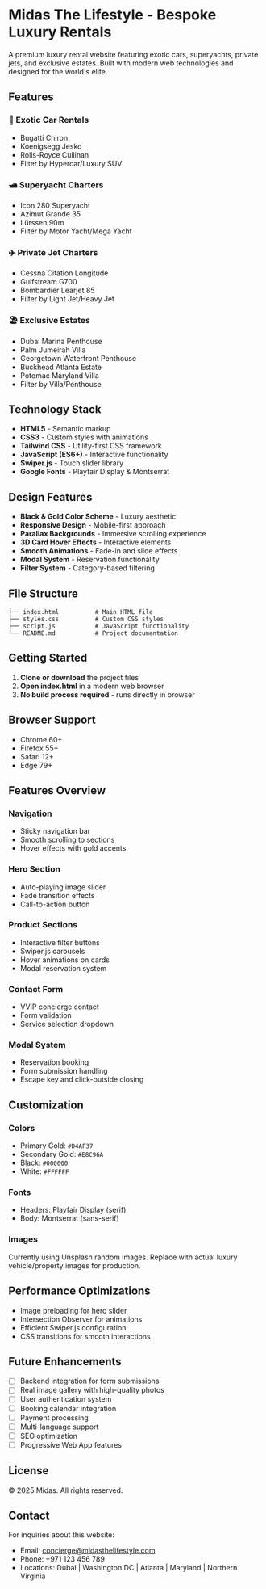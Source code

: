 # Midas The Lifestyle - Bespoke Luxury Rentals

A premium luxury rental website featuring exotic cars, superyachts, private jets, and exclusive estates. Built with modern web technologies and designed for the world's elite.

## Features

### 🚗 Exotic Car Rentals
- Bugatti Chiron
- Koenigsegg Jesko  
- Rolls-Royce Cullinan
- Filter by Hypercar/Luxury SUV

### 🛥️ Superyacht Charters
- Icon 280 Superyacht
- Azimut Grande 35
- Lürssen 90m
- Filter by Motor Yacht/Mega Yacht

### ✈️ Private Jet Charters
- Cessna Citation Longitude
- Gulfstream G700
- Bombardier Learjet 85
- Filter by Light Jet/Heavy Jet

### 🏖️ Exclusive Estates
- Dubai Marina Penthouse
- Palm Jumeirah Villa
- Georgetown Waterfront Penthouse
- Buckhead Atlanta Estate
- Potomac Maryland Villa
- Filter by Villa/Penthouse

## Technology Stack

- **HTML5** - Semantic markup
- **CSS3** - Custom styles with animations
- **Tailwind CSS** - Utility-first CSS framework
- **JavaScript (ES6+)** - Interactive functionality
- **Swiper.js** - Touch slider library
- **Google Fonts** - Playfair Display & Montserrat

## Design Features

- **Black & Gold Color Scheme** - Luxury aesthetic
- **Responsive Design** - Mobile-first approach
- **Parallax Backgrounds** - Immersive scrolling experience
- **3D Card Hover Effects** - Interactive elements
- **Smooth Animations** - Fade-in and slide effects
- **Modal System** - Reservation functionality
- **Filter System** - Category-based filtering

## File Structure

```
├── index.html          # Main HTML file
├── styles.css          # Custom CSS styles
├── script.js           # JavaScript functionality
└── README.md           # Project documentation
```

## Getting Started

1. **Clone or download** the project files
2. **Open index.html** in a modern web browser
3. **No build process required** - runs directly in browser

## Browser Support

- Chrome 60+
- Firefox 55+
- Safari 12+
- Edge 79+

## Features Overview

### Navigation
- Sticky navigation bar
- Smooth scrolling to sections
- Hover effects with gold accents

### Hero Section
- Auto-playing image slider
- Fade transition effects
- Call-to-action button

### Product Sections
- Interactive filter buttons
- Swiper.js carousels
- Hover animations on cards
- Modal reservation system

### Contact Form
- VVIP concierge contact
- Form validation
- Service selection dropdown

### Modal System
- Reservation booking
- Form submission handling
- Escape key and click-outside closing

## Customization

### Colors
- Primary Gold: `#D4AF37`
- Secondary Gold: `#E8C96A`
- Black: `#000000`
- White: `#FFFFFF`

### Fonts
- Headers: Playfair Display (serif)
- Body: Montserrat (sans-serif)

### Images
Currently using Unsplash random images. Replace with actual luxury vehicle/property images for production.

## Performance Optimizations

- Image preloading for hero slider
- Intersection Observer for animations
- Efficient Swiper.js configuration
- CSS transitions for smooth interactions

## Future Enhancements

- [ ] Backend integration for form submissions
- [ ] Real image gallery with high-quality photos
- [ ] User authentication system
- [ ] Booking calendar integration
- [ ] Payment processing
- [ ] Multi-language support
- [ ] SEO optimization
- [ ] Progressive Web App features

## License

© 2025 Midas. All rights reserved.

## Contact

For inquiries about this website:
- Email: concierge@midasthelifestyle.com
- Phone: +971 123 456 789
- Locations: Dubai | Washington DC | Atlanta | Maryland | Northern Virginia
